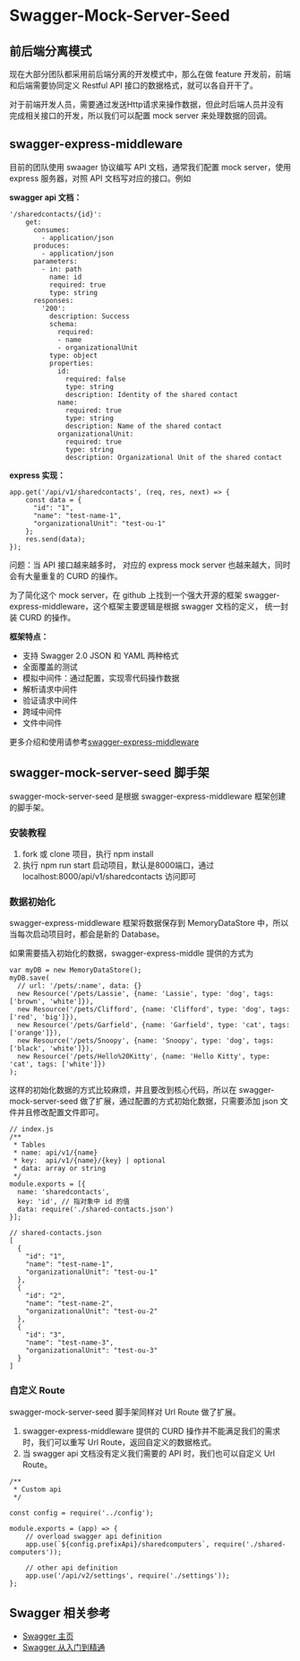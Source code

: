 # Swagger-Mock-Server-Seed

## 前后端分离模式
现在大部分团队都采用前后端分离的开发模式中，那么在做 feature 开发前，前端和后端需要协同定义 Restful API 接口的数据格式，就可以各自开干了。

对于前端开发人员，需要通过发送Http请求来操作数据，但此时后端人员并没有完成相关接口的开发，所以我们可以配置 mock server 来处理数据的回调。


## swagger-express-middleware
目前的团队使用 swaager 协议编写 API 文档，通常我们配置 mock server，使用 express 服务器，对照 API 文档写对应的接口。例如

**swagger api 文档：**
```
'/sharedcontacts/{id}':
	get:
	  consumes:
	    - application/json
	  produces:
	    - application/json
	  parameters:
	    - in: path
	      name: id
	      required: true
	      type: string
	  responses:
	    '200':
	      description: Success
	      schema:
	        required:
            - name
            - organizationalUnit
          type: object
          properties:
            id:
              required: false
              type: string
              description: Identity of the shared contact
            name:
              required: true
              type: string
              description: Name of the shared contact
            organizationalUnit:
              required: true
              type: string
              description: Organizational Unit of the shared contact
```
**express 实现：**
```
app.get('/api/v1/sharedcontacts', (req, res, next) => {
    const data = {
      "id": "1",
      "name": "test-name-1",
      "organizationalUnit": "test-ou-1"
    };
    res.send(data);
});
```

问题：当 API 接口越来越多时， 对应的 express mock server 也越来越大，同时会有大量重复的 CURD 的操作。

为了简化这个 mock server，在 github 上找到一个强大开源的框架 swagger-express-middleware，这个框架主要逻辑是根据 swagger 文档的定义， 统一封装 CURD 的操作。

**框架特点：**
* 支持 Swagger 2.0 JSON 和 YAML 两种格式
* 全面覆盖的测试
* 模拟中间件：通过配置，实现零代码操作数据
* 解析请求中间件
* 验证请求中间件
* 跨域中间件
* 文件中间件

更多介绍和使用请参考[swagger-express-middleware](https://github.com/BigstickCarpet/swagger-express-middleware) 

## swagger-mock-server-seed 脚手架
swagger-mock-server-seed 是根据 swagger-express-middleware 框架创建的脚手架。

### 安装教程 ###
1. fork 或 clone 项目，执行 npm install
2. 执行 npm run start 启动项目，默认是8000端口，通过 localhost:8000/api/v1/sharedcontacts 访问即可

### 数据初始化 ###
swagger-express-middleware 框架将数据保存到 MemoryDataStore 中，所以当每次启动项目时，都会是新的 Database。

如果需要插入初始化的数据，swagger-express-middle 提供的方式为
```
var myDB = new MemoryDataStore();
myDB.save(
  // url: '/pets/:name', data: {}
  new Resource('/pets/Lassie', {name: 'Lassie', type: 'dog', tags: ['brown', 'white']}),
  new Resource('/pets/Clifford', {name: 'Clifford', type: 'dog', tags: ['red', 'big']}),
  new Resource('/pets/Garfield', {name: 'Garfield', type: 'cat', tags: ['orange']}),
  new Resource('/pets/Snoopy', {name: 'Snoopy', type: 'dog', tags: ['black', 'white']}),
  new Resource('/pets/Hello%20Kitty', {name: 'Hello Kitty', type: 'cat', tags: ['white']})
);
```


这样的初始化数据的方式比较麻烦，并且要改到核心代码，所以在 swagger-mock-server-seed 做了扩展，通过配置的方式初始化数据，只需要添加 json 文件并且修改配置文件即可。
```
// index.js
/**
 * Tables
 * name: api/v1/{name}
 * key:  api/v1/{name}/{key} | optional 
 * data: array or string
 */
module.exports = [{
  name: 'sharedcontacts',
  key: 'id', // 指对象中 id 的值
  data: require('./shared-contacts.json')
}];

// shared-contacts.json
[
  {
    "id": "1",
    "name": "test-name-1",
    "organizationalUnit": "test-ou-1"
  },
  {
    "id": "2",
    "name": "test-name-2",
    "organizationalUnit": "test-ou-2"
  },
  {
    "id": "3",
    "name": "test-name-3",
    "organizationalUnit": "test-ou-3"
  }
]
```


### 自定义 Route ###
swagger-mock-server-seed 脚手架同样对 Url Route 做了扩展。

1. swagger-express-middleware 提供的 CURD 操作并不能满足我们的需求时，我们可以重写 Url Route，返回自定义的数据格式。
2. 当 swagger api 文档没有定义我们需要的 API 时，我们也可以自定义 Url Route。

```
/**
 * Custom api
 */

const config = require('../config');

module.exports = (app) => {
    // overload swagger api definition
    app.use(`${config.prefixApi}/sharedcomputers`, require('./shared-computers'));

    // other api definition
    app.use('/api/v2/settings', require('./settings'));
};
```

## Swagger 相关参考
* [Swagger 主页](https://swagger.io/)
* [Swagger 从入门到精通](https://www.gitbook.com/book/huangwenchao/swagger/details)


